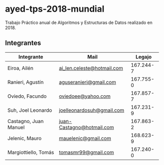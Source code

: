 # ayed-tps-2018-mundial

Trabajo Práctico anual de Algoritmos y Estructuras de Datos realizado en 2018.

## Integrantes

| Integrante            | Mail                       | Legajo    |
|-----------------------|----------------------------|-----------|
| Eiroa, Ailén          | ai_len.celeste@hotmail.com | 167.244-7 |
| Ranieri, Agustín      | aguseranieri@gmail.com     | 167.755-0 |
| Oviedo, Facundo       | oviedoee@yahoo.com         | 167.857-7 |
| Suh, Joel Leonardo    | joelleonardosuh@gmail.com  | 167.231-9 |
| Castagno, Juan Manuel | juan-Castagno@hotmail.com  | 167.863-2 |
| Jelenic, Mauro        | mauelenic@gmail.com        | 168.623-9 |
| Margiottiello, Tomás  | tomasmr99@gmail.com        | 167.240-0 |
